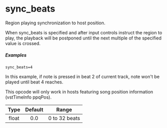 # sync_beats

Region playing synchronization to host position.

When sync_beats is specified and after input controls instruct the region to play,
the playback will be postponed until the next multiple of the specified value
is crossed.

##### Examples

```
sync_beats=4
```

In this example, if note is pressed in beat 2 of current track, note won't be
played until beat 4 reaches.

This opcode will only work in hosts featuring song position information
(vstTimeInfo ppqPos).

|    Type    | Default |     Range     | 
|    :---:   |  :---:  |     :---:     |
|    float   |   0.0   | 0 to 32 beats |
